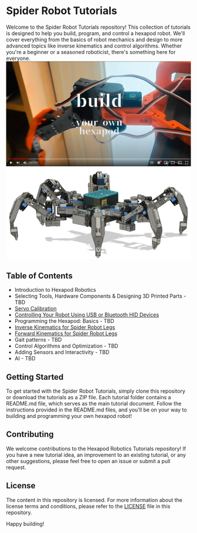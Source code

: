 # Spider Robot Tutorials

Welcome to the Spider Robot Tutorials repository! This collection of tutorials is designed to help you build, program, and control a hexapod robot. We'll cover everything from the basics of robot mechanics and design to more advanced topics like inverse kinematics and control algorithms. Whether you're a beginner or a seasoned roboticist, there's something here for everyone.
[![Watch the video](media/youtube_splash.png)](https://youtu.be/toPMHUULjyc)
![Hexapod robot spider](media/robot.png)

## Table of Contents
- Introduction to Hexapod Robotics
- Selecting Tools, Hardware Components & Designing 3D Printed Parts - TBD
- [Servo Calibration](tutorial_servo_calibration/README.md)
- [Controlling Your Robot Using USB or Bluetooth HID Devices]()
- Programming the Hexapod: Basics - TBD
- [Inverse Kinematics for Spider Robot Legs](tutorial_inverse_kinematics/README.md)
- [Forward Kinematics for Spider Robot Legs](tutorial_forward_kinematics/README.md)
- Gait patterns - TBD
- Control Algorithms and Optimization - TBD
- Adding Sensors and Interactivity - TBD
- AI - TBD

## Getting Started
To get started with the Spider Robot Tutorials, simply clone this repository or download the tutorials as a ZIP file. Each tutorial folder contains a README.md file, which serves as the main tutorial document. Follow the instructions provided in the README.md files, and you'll be on your way to building and programming your own hexapod robot!

## Contributing
We welcome contributions to the Hexapod Robotics Tutorials repository! If you have a new tutorial idea, an improvement to an existing tutorial, or any other suggestions, please feel free to open an issue or submit a pull request.

## License
The content in this repository is licensed. For more information about the license terms and conditions, please refer to the [LICENSE](LICENSE) file in this repository.


Happy building!